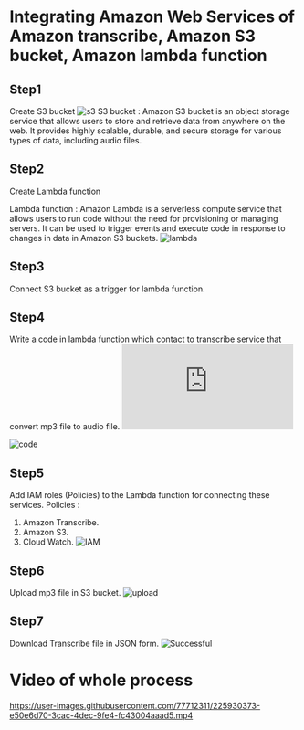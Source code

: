 # Integrating Amazon Web Services of Amazon transcribe, Amazon S3 bucket, Amazon lambda function

## Step1
Create S3 bucket
![s3](https://user-images.githubusercontent.com/77712311/226109244-75e559cc-93ef-4dfe-9a8a-9b948499c393.jpg)
S3 bucket : Amazon S3 bucket is an object storage service that allows users to store and retrieve data from anywhere on the web. It provides highly scalable, durable, and secure storage for various types of data, including audio files.

## Step2
Create Lambda function

Lambda function : Amazon Lambda is a serverless compute service that allows users to run code without the need for provisioning or managing servers. It can be used to trigger events and execute code in response to changes in data in Amazon S3 buckets.
![lambda](https://user-images.githubusercontent.com/77712311/226109253-86063e00-989c-45d3-8d71-2d95c7c08e93.jpg)

## Step3
Connect S3 bucket as a trigger for lambda function.


## Step4
Write a code in lambda function which contact to transcribe service that convert mp3 file to audio file.
![python code](https://github.com/divyanshujain11/aws_lambda_transcribe_audio/blob/fb4269d52db096d325d64d6ad4fbab54e0323381/lambda_function.py)

![code](https://user-images.githubusercontent.com/77712311/226109261-451ea4fd-2fc2-40bd-bc0e-2ed5d5ede389.jpg)


## Step5
Add IAM roles (Policies) to the Lambda function for connecting these services.
Policies :
   1. Amazon Transcribe.
   2. Amazon S3.
   3. Cloud Watch.
![IAM](https://user-images.githubusercontent.com/77712311/226109273-3286a251-3ea2-4925-9e17-d1a353195b68.jpg)

## Step6
Upload mp3 file in S3 bucket.
![upload](https://user-images.githubusercontent.com/77712311/226109364-517d21a7-92b2-47cd-acef-b50724ff7202.jpg)

## Step7
Download Transcribe file in JSON form.
![Successful](https://user-images.githubusercontent.com/77712311/226109288-24b5639c-28bb-4bc5-b9ee-b0873761a8ef.jpg)


# Video of whole process

https://user-images.githubusercontent.com/77712311/225930373-e50e6d70-3cac-4dec-9fe4-fc43004aaad5.mp4

